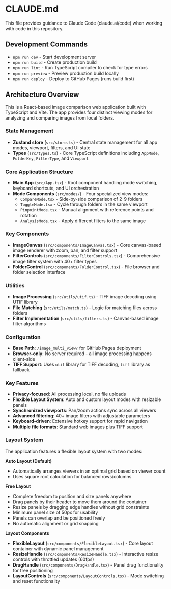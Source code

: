 # CLAUDE.md

This file provides guidance to Claude Code (claude.ai/code) when working with code in this repository.

## Development Commands

- `npm run dev` - Start development server
- `npm run build` - Create production build  
- `npm run lint` - Run TypeScript compiler to check for type errors
- `npm run preview` - Preview production build locally
- `npm run deploy` - Deploy to GitHub Pages (runs build first)

## Architecture Overview

This is a React-based image comparison web application built with TypeScript and Vite. The app provides four distinct viewing modes for analyzing and comparing images from local folders.

### State Management
- **Zustand store** (`src/store.ts`) - Central state management for all app modes, viewport, filters, and UI state
- **Types** (`src/types.ts`) - Core TypeScript definitions including `AppMode`, `FolderKey`, `FilterType`, and `Viewport`

### Core Application Structure
- **Main App** (`src/App.tsx`) - Root component handling mode switching, keyboard shortcuts, and UI orchestration
- **Mode Components** (`src/modes/`) - Four specialized view modes:
  - `CompareMode.tsx` - Side-by-side comparison of 2-9 folders
  - `ToggleMode.tsx` - Cycle through folders in the same viewport  
  - `PinpointMode.tsx` - Manual alignment with reference points and rotation
  - `AnalysisMode.tsx` - Apply different filters to the same image

### Key Components
- **ImageCanvas** (`src/components/ImageCanvas.tsx`) - Core canvas-based image renderer with zoom, pan, and filter support
- **FilterControls** (`src/components/FilterControls.tsx`) - Comprehensive image filter system with 40+ filter types
- **FolderControl** (`src/components/FolderControl.tsx`) - File browser and folder selection interface

### Utilities
- **Image Processing** (`src/utils/utif.ts`) - TIFF image decoding using UTIF library
- **File Matching** (`src/utils/match.ts`) - Logic for matching files across folders
- **Filter Implementation** (`src/utils/filters.ts`) - Canvas-based image filter algorithms

### Configuration
- **Base Path**: `/image_multi_view/` for GitHub Pages deployment
- **Browser-only**: No server required - all image processing happens client-side
- **TIFF Support**: Uses `utif` library for TIFF decoding, `tiff` library as fallback

### Key Features
- **Privacy-focused**: All processing local, no file uploads
- **Flexible Layout System**: Auto and custom layout modes with resizable panels
- **Synchronized viewports**: Pan/zoom actions sync across all viewers  
- **Advanced filtering**: 40+ image filters with adjustable parameters
- **Keyboard-driven**: Extensive hotkey support for rapid navigation
- **Multiple file formats**: Standard web images plus TIFF support

### Layout System
The application features a flexible layout system with two modes:

**Auto Layout (Default)**
- Automatically arranges viewers in an optimal grid based on viewer count
- Uses square root calculation for balanced rows/columns

**Free Layout**
- Complete freedom to position and size panels anywhere
- Drag panels by their header to move them around the container
- Resize panels by dragging edge handles without grid constraints
- Minimum panel size of 50px for usability
- Panels can overlap and be positioned freely
- No automatic alignment or grid snapping

**Layout Components**
- **FlexibleLayout** (`src/components/FlexibleLayout.tsx`) - Core layout container with dynamic panel management
- **ResizeHandle** (`src/components/ResizeHandle.tsx`) - Interactive resize controls with throttled updates (60fps)
- **DragHandle** (`src/components/DragHandle.tsx`) - Panel drag functionality for free positioning
- **LayoutControls** (`src/components/LayoutControls.tsx`) - Mode switching and reset functionality
